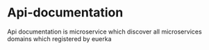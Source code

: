 # Api-documentation
Api documentation is microservice which discover all microservices domains which registered by euerka   
